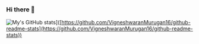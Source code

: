 ### Hi there 👋


![My's GitHub stats](https://github-readme-stats.vercel.app/api?username=VigneshwaranMurugan16&show_icons=true&theme=tokyonight&count_private=true)]([https://github.com/VigneshwaranMurugan16/github-readme-stats](https://github.com/VigneshwaranMurugan16/github-readme-stats))
<!--
**VigneshwaranMurugan16/VigneshwaranMurugan16** is a ✨ _special_ ✨ repository because its `README.md` (this file) appears on your GitHub profile.

Here are some ideas to get you started:

- 🔭 I’m currently working on ...
- 🌱 I’m currently learning ...
- 👯 I’m looking to collaborate on ...
- 🤔 I’m looking for help with ...
- 💬 Ask me about ...
- 📫 How to reach me: ...
- 😄 Pronouns: ...
- ⚡ Fun fact: ...
-->
